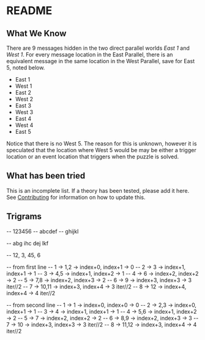 # README

## What We Know
There are 9 messages hidden in the two direct parallel worlds *East 1* and *West 1*. For every message location in the East Parallel, there is an equivalent message in the same location in the West Parallel, save for East 5, noted below.
- East 1
- West 1
- East 2
- West 2
- East 3
- West 3
- East 4
- West 4
- East 5

Notice that there is no West 5. The reason for this is unknown, however it is speculated that the location where West 5 would be may be either a trigger location or an event location that triggers when the puzzle is solved.

## What has been tried
This is an incomplete list. If a theory has been tested, please add it here. See [Contributing](./CONTRIBUTING.md) for information on how to update this.

## Trigrams
-- 123456
-- abcdef
-- ghijkl

-- abg ihc dej lkf 

-- 12, 3, 45, 6

-- from first line
-- 1 -> 1,2     -> index+0, index+1     -> 0
-- 2 -> 3       -> index+1, index+1     -> 1
-- 3 -> 4,5     -> index+1, index+2     -> 1
-- 4 -> 6       -> index+2, index+2     -> 2
-- 5 -> 7,8     -> index+2, index+3     -> 2
-- 6 -> 9       -> index+3, index+3     -> 3 iter//2
-- 7 -> 10,11   -> index+3, index+4     -> 3 iter//2
-- 8 -> 12      -> index+4, index+4     -> 4 iter//2

-- from second line
-- 1 -> 1       -> index+0, index+0     -> 0
-- 2 -> 2,3     -> index+0, index+1     -> 1
-- 3 -> 4       -> index+1, index+1     -> 1
-- 4 -> 5,6     -> index+1, index+2     -> 2
-- 5 -> 7       -> index+2, index+2     -> 2
-- 6 -> 8,9     -> index+2, index+3     -> 3
-- 7 -> 10      -> index+3, index+3     -> 3 iter//2
-- 8 -> 11,12   -> index+3, index+4     -> 4 iter//2
